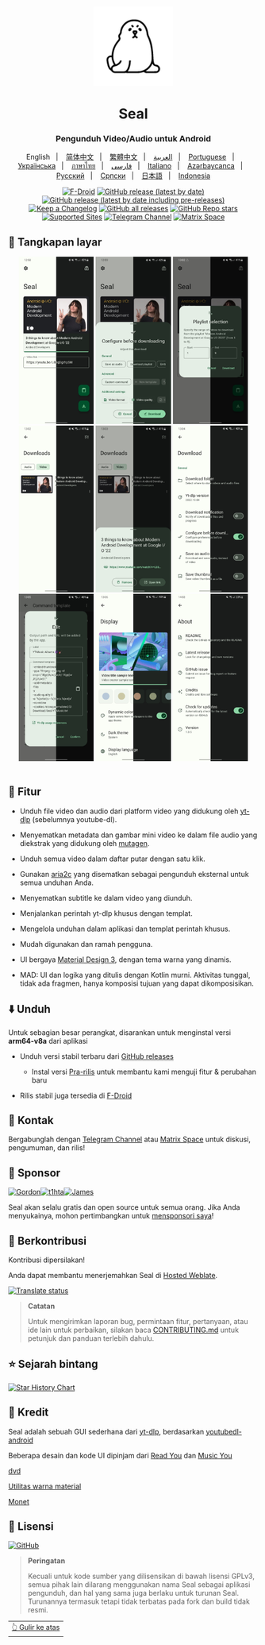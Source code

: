 <div align="center">

<img width="" src="fastlane/metadata/android/en-US/images/icon.png"  width=160 height=160  align="center">

# Seal

### Pengunduh Video/Audio untuk Android


English
&nbsp;&nbsp;| &nbsp;&nbsp;
<a href="https://github.com/JunkFood02/Seal/blob/main/README-zh_Hans.md">简体中文</a>
&nbsp;&nbsp;| &nbsp;&nbsp;
<a href="https://github.com/JunkFood02/Seal/blob/main/README-zh_Hant.md">繁體中文</a>
&nbsp;&nbsp;| &nbsp;&nbsp;
<a href="https://github.com/JunkFood02/Seal/blob/main/README-ar.md">العربية</a>
&nbsp;&nbsp;| &nbsp;&nbsp;
<a href="https://github.com/JunkFood02/Seal/blob/main/README-pt.md">Portuguese</a>
&nbsp;&nbsp;| &nbsp;&nbsp;
<a href="https://github.com/JunkFood02/Seal/blob/main/README-ua.md">Українська</a>
&nbsp;&nbsp;| &nbsp;&nbsp;
<a href="https://github.com/JunkFood02/Seal/blob/main/README-th.md">ภาษาไทย</a>
&nbsp;&nbsp;| &nbsp;&nbsp;
<a href="https://github.com/JunkFood02/Seal/blob/main/README-fa.md">فارسی</a>
&nbsp;&nbsp;| &nbsp;&nbsp;
<a href="https://github.com/JunkFood02/Seal/blob/main/README-it.md">Italiano</a>
&nbsp;&nbsp;| &nbsp;&nbsp;
<a href="https://github.com/JunkFood02/Seal/blob/main/README-az.md">Azərbaycanca</a>
&nbsp;&nbsp;| &nbsp;&nbsp;
<a href="https://github.com/JunkFood02/Seal/blob/main/README-ru.md">Русский</a>
&nbsp;&nbsp;| &nbsp;&nbsp;
<a href="https://github.com/JunkFood02/Seal/blob/main/README-sr.md">Српски</a>
&nbsp;&nbsp;| &nbsp;&nbsp;
<a href="https://github.com/JunkFood02/Seal/blob/main/README-ja.md">日本語</a>
&nbsp;&nbsp;| &nbsp;&nbsp;
<a href="https://github.com/JunkFood02/Seal/blob/main/README-id.md">Indonesia</a>


[![F-Droid](https://img.shields.io/f-droid/v/com.junkfood.seal?color=b4eb12&label=F-Droid&logo=fdroid&logoColor=1f78d2)](https://f-droid.org/en/packages/com.junkfood.seal)
[![GitHub release (latest by date)](https://img.shields.io/github/v/release/JunkFood02/Seal?color=black&label=Stable&logo=github)](https://github.com/JunkFood02/Seal/releases/latest/)
[![GitHub release (latest by date including pre-releases)](https://img.shields.io/github/v/release/JunkFood02/Seal?include_prereleases&label=Preview&logo=Github)](https://github.com/JunkFood02/Seal/releases/)
[![Keep a Changelog](https://img.shields.io/badge/Changelog-lightgray?style=flat&color=gray&logo=keep-a-changelog)](https://github.com/JunkFood02/Seal/blob/main/CHANGELOG.md)
[![GitHub all releases](https://img.shields.io/github/downloads/JunkFood02/Seal/total?label=Downloads&logo=github)](https://github.com/JunkFood02/Seal/releases/)
[![GitHub Repo stars](https://img.shields.io/github/stars/JunkFood02/Seal?color=informational&label=Stars)](https://github.com/JunkFood02/Seal/stargazers)
[![Supported Sites](https://img.shields.io/badge/Supported-Sites-9cf.svg?style=flat)](https://github.com/yt-dlp/yt-dlp/blob/master/supportedsites.md)
[![Telegram Channel](https://img.shields.io/badge/Telegram-Seal-blue?style=flat&logo=telegram)](https://t.me/seal_app)
[![Matrix Space](https://img.shields.io/badge/Matrix-Seal-Black?style=flat&color=black&logo=matrix)](https://matrix.to/#/#seal-space:matrix.org)


</div>


## 📱 Tangkapan layar

<div align="center">
<div>
<img src="fastlane/metadata/android/en-US/images/phoneScreenshots/1.jpg" width="30%" />
<img src="fastlane/metadata/android/en-US/images/phoneScreenshots/2.jpg" width="30%" />
<img src="fastlane/metadata/android/en-US/images/phoneScreenshots/3.jpg" width="30%" />
<img src="fastlane/metadata/android/en-US/images/phoneScreenshots/4.jpg" width="30%" />
<img src="fastlane/metadata/android/en-US/images/phoneScreenshots/5.jpg" width="30%" />
<img src="fastlane/metadata/android/en-US/images/phoneScreenshots/6.jpg" width="30%" />
<img src="fastlane/metadata/android/en-US/images/phoneScreenshots/7.jpg" width="30%" />
<img src="fastlane/metadata/android/en-US/images/phoneScreenshots/8.jpg" width="30%" />
<img src="fastlane/metadata/android/en-US/images/phoneScreenshots/9.jpg" width="30%" />
</div>
</div>

<br>

## 📖 Fitur

- Unduh file video dan audio dari platform video yang didukung oleh [yt-dlp](https://github.com/yt-dlp/yt-dlp) (sebelumnya youtube-dl).

- Menyematkan metadata dan gambar mini video ke dalam file audio yang diekstrak yang didukung oleh [mutagen](https://github.com/quodlibet/mutagen).

- Unduh semua video dalam daftar putar dengan satu klik.

- Gunakan [aria2c](https://github.com/aria2/aria2) yang disematkan sebagai pengunduh eksternal untuk semua unduhan Anda.

- Menyematkan subtitle ke dalam video yang diunduh.

- Menjalankan perintah yt-dlp khusus dengan templat.

- Mengelola unduhan dalam aplikasi dan templat perintah khusus.

- Mudah digunakan dan ramah pengguna.

- UI bergaya [Material Design 3](https://m3.material.io/), dengan tema warna yang dinamis.

- MAD: UI dan logika yang ditulis dengan Kotlin murni. Aktivitas tunggal, tidak ada fragmen, hanya komposisi
tujuan yang dapat dikomposisikan.


## ⬇️ Unduh

Untuk sebagian besar perangkat, disarankan untuk menginstal versi **arm64-v8a** dari aplikasi

- Unduh versi stabil terbaru dari [GitHub releases](https://github.com/JunkFood02/Seal/releases/latest)
  - Instal versi [Pra-rilis](https://github.com/JunkFood02/Seal/releases/) untuk membantu kami menguji fitur & perubahan baru

- Rilis stabil juga tersedia di [F-Droid](https://f-droid.org/packages/com.junkfood.seal/)

<!-- [<img src="https://fdroid.gitlab.io/artwork/badge/get-it-on.png"
     alt="Dapatkan di F-Droid"
     height="70">](https://f-droid.org/packages/com.junkfood.seal/) -->

## 💬 Kontak

Bergabunglah dengan [Telegram Channel](https://t.me/seal_app) atau [Matrix Space](https://matrix.to/#/#seal-space:matrix.org) untuk diskusi, pengumuman, dan rilis!

## 💖 Sponsor

<p><!-- sponsors --><a href="https://github.com/4kaimar"><img src="https://github.com/4kaimar.png" width="60px" alt="" /></a><a href="https://github.com/gordongw"><img src="https://github.com/gordongw.png" width="60px" alt="Gordon" /></a><a href="https://github.com/t1hta"><img src="https://github.com/t1hta.png" width="60px" alt="t1hta" /></a><a href="https://github.com/nameoneeman"><img src="https://github.com/nameoneeman.png" width="60px" alt="James" /></a><a href="https://github.com/iguanaguy44"><img src="https://github.com/iguanaguy44.png" width="60px" alt="" /></a><!-- sponsors --></p>


Seal akan selalu gratis dan open source untuk semua orang. Jika Anda menyukainya, mohon pertimbangkan untuk [mensponsori saya](https://github.com/sponsors/JunkFood02)!

## 🤝 Berkontribusi

Kontribusi dipersilakan!

Anda dapat membantu menerjemahkan Seal di [Hosted Weblate](https://hosted.weblate.org/projects/seal/).
	
[![Translate status](https://hosted.weblate.org/widgets/seal/-/strings/multi-auto.svg)](https://hosted.weblate.org/engage/seal/)
	
>**Catatan**
>
>Untuk mengirimkan laporan bug, permintaan fitur, pertanyaan, atau ide lain untuk perbaikan, silakan baca [CONTRIBUTING.md](https://github.com/JunkFood02/Seal/blob/main/CONTRIBUTING.md) untuk petunjuk dan panduan terlebih dahulu.

## ⭐️ Sejarah bintang

[![Star History Chart](https://api.star-history.com/svg?repos=JunkFood02/Seal&type=Timeline)](https://star-history.com/#JunkFood02/Seal&Timeline)


## 🧱 Kredit

Seal adalah sebuah GUI sederhana dari [yt-dlp](https://github.com/yt-dlp/yt-dlp), berdasarkan [youtubedl-android](https://github.com/yausername/youtubedl-android)

Beberapa desain dan kode UI dipinjam dari [Read You](https://github.com/Ashinch/ReadYou) dan [Music You](https://github.com/Kyant0/MusicYou)

[dvd](https://github.com/yausername/dvd)

[Utilitas warna material](https://github.com/material-foundation/material-color-utilities)

[Monet](https://github.com/Kyant0/Monet)

## 📃 Lisensi

[![GitHub](https://img.shields.io/github/license/JunkFood02/Seal?style=for-the-badge)](https://github.com/JunkFood02/Seal/blob/main/LICENSE)

>**Peringatan**
>
>Kecuali untuk kode sumber yang dilisensikan di bawah lisensi GPLv3,
>semua pihak lain dilarang menggunakan nama Seal sebagai aplikasi pengunduh,
>dan hal yang sama juga berlaku untuk turunan Seal.
>Turunannya termasuk tetapi tidak terbatas pada fork dan build tidak resmi.

<div align="right">
<table><td>
<a href="#start-of-content">👆 Gulir ke atas</a>
</td></table>
</div>
